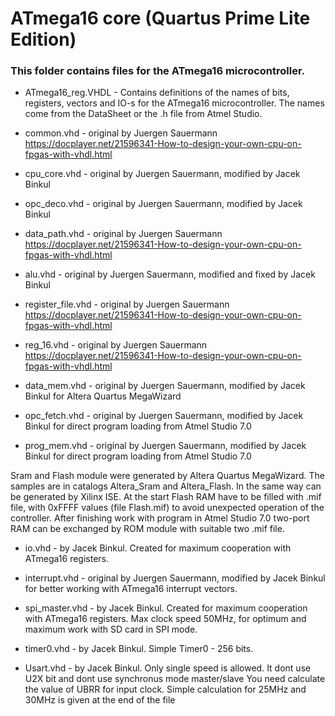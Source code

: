 # ATmega16 core (Quartus Prime Lite Edition)

### This folder contains files for the ATmega16 microcontroller. 

- ATmega16_reg.VHDL - Contains definitions of the names of bits, registers, vectors and IO-s for the ATmega16 microcontroller. 
The names come from the DataSheet or the .h file from Atmel Studio.

- common.vhd - original by Juergen Sauermann https://docplayer.net/21596341-How-to-design-your-own-cpu-on-fpgas-with-vhdl.html

- cpu_core.vhd - original by Juergen Sauermann, modified by Jacek Binkul

- opc_deco.vhd - original by Juergen Sauermann, modified by Jacek Binkul

- data_path.vhd - original by Juergen Sauermann https://docplayer.net/21596341-How-to-design-your-own-cpu-on-fpgas-with-vhdl.html

- alu.vhd - original by Juergen Sauermann, modified and fixed by Jacek Binkul

- register_file.vhd - original by Juergen Sauermann https://docplayer.net/21596341-How-to-design-your-own-cpu-on-fpgas-with-vhdl.html

- reg_16.vhd - original by Juergen Sauermann https://docplayer.net/21596341-How-to-design-your-own-cpu-on-fpgas-with-vhdl.html

- data_mem.vhd - original by Juergen Sauermann, modified by Jacek Binkul for Altera Quartus MegaWizard

- opc_fetch.vhd - original by Juergen Sauermann, modified by Jacek Binkul for direct program loading from Atmel Studio 7.0

- prog_mem.vhd - original by Juergen Sauermann, modified by Jacek Binkul for direct program loading from Atmel Studio 7.0

Sram and Flash module were generated by Altera Quartus MegaWizard. The samples are in catalogs Altera_Sram and Altera_Flash.
In the same way can be generated by Xilinx ISE. At the start Flash RAM have to be filled with .mif file,
with 0xFFFF values (file Flash.mif) to avoid unexpected operation of the controller. 
After finishing work with program in Atmel Studio 7.0 two-port RAM can be exchanged by ROM module with suitable two .mif file.

- io.vhd - by Jacek Binkul. Created for maximum cooperation with ATmega16 registers.

- interrupt.vhd - original by Juergen Sauermann, modified by Jacek Binkul for better working with ATmega16 interrupt vectors.

- spi_master.vhd - by Jacek Binkul. Created for maximum cooperation with ATmega16 registers. Max clock speed 50MHz,
for optimum and maximum work with SD card in SPI mode.

- timer0.vhd - by Jacek Binkul. Simple Timer0 - 256 bits.

- Usart.vhd - by Jacek Binkul. Only single speed is allowed. It dont use U2X bit and dont use synchronus mode master/slave
You need calculate the value of UBRR for input clock. Simple calculation for 25MHz and 30MHz is given at the end of the file